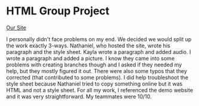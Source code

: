 # HTML Group Project
[Our Site](https://ncohen4.github.io/)

I personally didn't face problems on my end. We decided we would split up the work exactly 3-ways. Nathaniel, who hosted the site, wrote his paragraph and the style sheet. Kayla wrote a paragraph and added audio. I wrote a paragraph and added a picture. I know they came into some problems with creating branches though and I asked if they needed my help, but they mostly figured it out. There were also some typos that they corrected (that contributed to some problems). I did help troubleshoot the style sheet because Nathaniel tried to copy something online but it was HTML and not a style sheet. For all my work, I referenced the demo website and it was very straightforward. My teammates were 10/10.